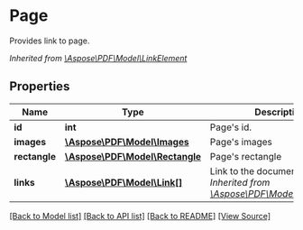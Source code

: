 ﻿# Page
Provides link to page.

*Inherited from [\Aspose\PDF\Model\LinkElement](LinkElement.md)*
## Properties
Name | Type | Description | Notes
------------ | ------------- | ------------- | -------------
**id** | **int** | Page's id. | [optional]
**images** | [**\Aspose\PDF\Model\Images**](Images.md) | Page's images | [optional]
**rectangle** | [**\Aspose\PDF\Model\Rectangle**](Rectangle.md) | Page's rectangle | [optional]
**links** | [**\Aspose\PDF\Model\Link[]**](Link.md) | Link to the document.<br />*Inherited from [\Aspose\PDF\Model\LinkElement](LinkElement.md)* | [optional]

[[Back to Model list]](../README.md#documentation-for-models) [[Back to API list]](../README.md#documentation-for-api-endpoints) [[Back to README]](../README.md) [[View Source]](../src/Aspose/PDF/Model/Page.php)

